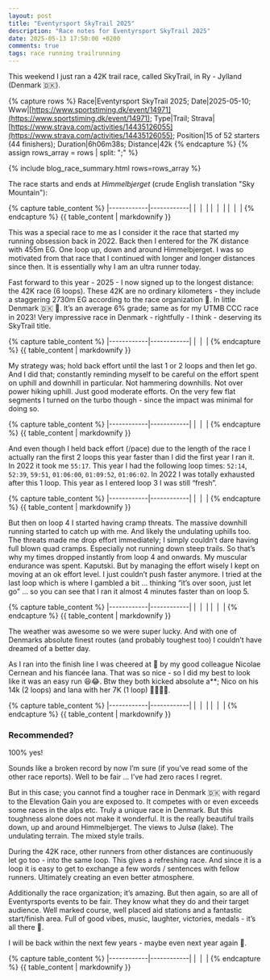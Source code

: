 ```yaml
---
layout: post
title: "Eventyrsport SkyTrail 2025"
description: "Race notes for Eventyrsport SkyTrail 2025"
date: 2025-05-13 17:50:00 +0200
comments: true
tags: race running trailrunning
---
```


This weekend I just ran a 42K trail race, called SkyTrail, in Ry - Jylland (Denmark 🇩🇰). 

{% capture rows %}
Race|Eventyrsport SkyTrail 2025;
Date|2025-05-10;
Www|[https://www.sportstiming.dk/event/14971](https://www.sportstiming.dk/event/14971);
Type|Trail;
Strava|[https://www.strava.com/activities/14435126055](https://www.strava.com/activities/14435126055);
Position|15 of 52 starters (44 finishers);
Duration|6h06m38s;
Distance|42k
{% endcapture %}
{% assign rows_array = rows | split: ";" %}

{% include blog_race_summary.html rows=rows_array %}

The race starts and ends at _Himmelbjerget_ (crude English translation "Sky Mountain"):

{% capture table_content %}
|------------|------------|
| <img src="/img_running/2025-05-13/IMG_4849.jpg" alt="" class="w-100 pl-2 pr-2" style="max-width: 350px" /> | <img src="/img_running/2025-05-13/IMG_4845.jpg" alt="" class="w-100 pl-2 pr-2" style="max-width: 350px" /> |
| <img src="/img_running/2025-05-13/IMG_4850.jpg" alt="" class="w-100 pl-2 pr-2" style="max-width: 350px" /> | <img src="/img_running/2025-05-13/IMG_4851.jpg" alt="" class="w-100 pl-2 pr-2" style="max-width: 350px" /> |
| <img src="/img_running/2025-05-13/IMG_4847.jpg" alt="" class="w-100 pl-2 pr-2" style="max-width: 350px" /> | <img src="/img_running/2025-05-13/IMG_4846.jpg" alt="" class="w-100 pl-2 pr-2" style="max-width: 350px" /> |
{% endcapture %}
{{ table_content | markdownify }}

This was a special race to me as I consider it the race that started my running obsession back in 2022. Back then I entered for the 7K distance with 455m EG. One loop up, down and around Himmelbjerget. I was so motivated from that race that I continued with longer and longer distances since then. It is essentially why I am an ultra runner today. 

Fast forward to this year - 2025 - I now signed up to the longest distance: the 42K race (6 loops). These 42K are no ordinary kilometers - they include a staggering 2730m EG according to the race organization 🤯. In little Denmark 🇩🇰 🤯. It’s an average 6% grade; same as for my UTMB CCC race in 2023! Very impressive race in Denmark - rightfully - I think - deserving its SkyTrail title.

{% capture table_content %}
|------------|------------|
| <img src="/img_running/2025-05-13/IMG_4843.jpg" alt="" class="w-100 pl-2 pr-2" style="max-width: 350px" /> | <img src="/img_running/2025-05-13/IMG_4852.jpg" alt="" class="w-100 pl-2 pr-2" style="max-width: 350px" /> |
{% endcapture %}
{{ table_content | markdownify }}

My strategy was; hold back effort until the last 1 or 2 loops and then let go. And I did that; constantly reminding myself to be careful on the effort spent on uphill and downhill in particular. Not hammering downhills. Not over power hiking uphill. Just good moderate efforts. On the very few flat segments I turned on the turbo though - since the impact was minimal for doing so.

{% capture table_content %}
|------------|------------|
| <img src="/img_running/2025-05-13/IMG_4857.jpg" alt="" class="w-100 pl-2 pr-2" style="max-width: 350px" /> | <img src="/img_running/2025-05-13/IMG_4858.jpg" alt="" class="w-100 pl-2 pr-2" style="max-width: 350px" /> |
{% endcapture %}
{{ table_content | markdownify }}

And even though I held back effort (/pace) due to the length of the race I actually ran the first 2 loops this year faster than I did the first year I ran it. In 2022 it took me `55:17`. This year I had the following loop times: `52:14`, `52:39`, `59:51`, `01:06:00`, `01:09:52`, `01:06:02`. In 2022 I was totally exhausted after this 1 loop. This year as I entered loop 3 I was still “fresh”. 

{% capture table_content %}
|------------|------------|
| <img src="/img_running/2025-05-13/IMG_4933.jpg" alt="" class="w-100 pl-2 pr-2" style="max-width: 350px" /> | <img src="/img_running/2025-05-13/IMG_4934.jpg" alt="" class="w-100 pl-2 pr-2" style="max-width: 350px" /> |
{% endcapture %}
{{ table_content | markdownify }}

But then on loop 4 I started having cramp threats. The massive downhill running started to catch up with me. And likely the undulating uphills too. The threats made me drop effort immediately; I simply couldn’t dare having full blown quad cramps. Especially not running down steep trails. So that’s why my times dropped instantly from loop 4 and onwards. My muscular endurance was spent. Kaputski. But by managing the effort wisely I kept on moving at an ok effort level. I just couldn’t push faster anymore. I tried at the last loop which is where I gambled a bit … thinking “it’s over soon, just let go” … so you can see that I ran it almost 4 minutes faster than on loop 5.

{% capture table_content %}
|------------|------------|
| <img src="/img_running/2025-05-13/IMG_4938.jpg" alt="" class="w-100 pl-2 pr-2" style="max-width: 350px" /> | <img src="/img_running/2025-05-13/IMG_4939.jpg" alt="" class="w-100 pl-2 pr-2" style="max-width: 350px" /> |
| <img src="/img_running/2025-05-13/IMG_4940.jpg" alt="" class="w-100 pl-2 pr-2" style="max-width: 350px" /> | <img src="/img_running/2025-05-13/IMG_4941.jpg" alt="" class="w-100 pl-2 pr-2" style="max-width: 350px" /> |
{% endcapture %}
{{ table_content | markdownify }}

The weather was awesome so we were super lucky. And with one of Denmarks absolute finest routes (and probably toughest too) I couldn’t have dreamed of a better day. 

As I ran into the finish line I was cheered at 🤩 by my good colleague Nicolae Cernean and his fiancée Iana. That was so nice - so I did my best to look like it was an easy run 😆😂. Btw they both kicked absolute a**; Nico on his 14k (2 loops) and Iana with her 7K (1 loop) 👏🏻👏🏻.

{% capture table_content %}
|------------|------------|
| <img src="/img_running/2025-05-13/IMG_4936.jpg" alt="" class="w-100 pl-2 pr-2" style="max-width: 350px" /> | <img src="/img_running/2025-05-13/IMG_4937.jpg" alt="" class="w-100 pl-2 pr-2" style="max-width: 350px" /> |
| <img src="/img_running/2025-05-13/IMG_4860.jpg" alt="" class="w-100 pl-2 pr-2" style="max-width: 350px" /> | <img src="/img_running/2025-05-13/IMG_4866.jpg" alt="" class="w-100 pl-2 pr-2" style="max-width: 350px" /> |
{% endcapture %}
{{ table_content | markdownify }}

### Recommended?
100% yes!

Sounds like a broken record by now I’m sure (if you’ve read some of the other race reports). Well to be fair … I’ve had zero races I regret. 

But in this case; you cannot find a tougher race in Denmark 🇩🇰 with regard to the Elevation Gain you are exposed to. It competes with or even exceeds some races in the alps etc. Truly a unique race in Denmark. But this toughness alone does not make it wonderful. It is the really beautiful trails down, up and around Himmelbjerget. The views to Julsø (lake). The undulating terrain. The mixed style trails. 

During the 42K race, other runners from other distances are continuously let go too - into the same loop. This gives a refreshing race. And since it is a loop it is easy to get to exchange a few words / sentences with fellow runners. Ultimately creating an even better atmosphere. 

Additionally the race organization; it’s amazing. But then again, so are all of Eventyrsports events to be fair. They know what they do and their target audience. Well marked course, well placed aid stations and a fantastic start/finish area. Full of good vibes, music, laughter, victories, medals - it’s all there 🤗.

I will be back within the next few years - maybe even next year again 🤗.

{% capture table_content %}
|------------|------------|
| <img src="/img_running/2025-05-13/IMG_4855.jpg" alt="" class="w-100 pl-2 pr-2" style="max-width: 350px" /> | <img src="/img_running/2025-05-13/IMG_4861.jpg" alt="" class="w-100 pl-2 pr-2" style="max-width: 350px" /> |
{% endcapture %}
{{ table_content | markdownify }}